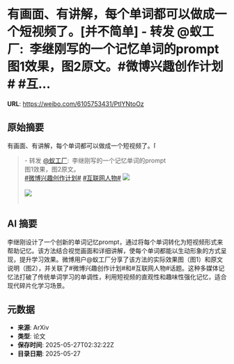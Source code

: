 # 有画面、有讲解，每个单词都可以做成一个短视频了。[并不简单] - 转发 @蚁工厂:&ensp;李继刚写的一个记忆单词的prompt图1效果，图2原文。#微博兴趣创作计划# #互...

**URL**: https://weibo.com/6105753431/PtIYNtoOz

## 原始摘要

有画面、有讲解，每个单词都可以做成一个短视频了。<span class="url-icon"><img alt="[并不简单]" src="https://h5.sinaimg.cn/m/emoticon/icon/default/d_bingbujiandan-9955880b30.png" style="width:1em; height:1em;" referrerpolicy="no-referrer"></span><br><blockquote> - 转发 <a href="https://weibo.com/2194035935" target="_blank">@蚁工厂</a>: 李继刚写的一个记忆单词的prompt<br>图1效果，图2原文。<br><a href="https://m.weibo.cn/search?containerid=231522type%3D1%26t%3D10%26q%3D%23%E5%BE%AE%E5%8D%9A%E5%85%B4%E8%B6%A3%E5%88%9B%E4%BD%9C%E8%AE%A1%E5%88%92%23&amp;extparam=%23%E5%BE%AE%E5%8D%9A%E5%85%B4%E8%B6%A3%E5%88%9B%E4%BD%9C%E8%AE%A1%E5%88%92%23" data-hide=""><span class="surl-text">#微博兴趣创作计划#</span></a> <a href="https://m.weibo.cn/search?containerid=231522type%3D1%26t%3D10%26q%3D%23%E4%BA%92%E8%81%94%E7%BD%91%E4%BA%BA%E7%89%A9%23" data-hide=""><span class="surl-text">#互联网人物#</span></a> <img style="" src="https://tvax3.sinaimg.cn/large/82c654dfly1i1t0wbh1vcj20my0v9tcv.jpg" referrerpolicy="no-referrer"><br><br><img style="" src="https://tvax4.sinaimg.cn/large/82c654dfly1i1t0wsrbckj20ij18ttl9.jpg" referrerpolicy="no-referrer"><br><br></blockquote>

## AI 摘要

李继刚设计了一个创新的单词记忆prompt，通过将每个单词转化为短视频形式来帮助记忆。该方法结合视觉画面和详细讲解，使每个单词都能以生动形象的方式呈现，提升学习效果。微博用户@蚁工厂分享了该方法的实际效果图（图1）和原文说明（图2），并关联了#微博兴趣创作计划#和#互联网人物#话题。这种多媒体记忆法打破了传统单词学习的单调性，利用短视频的直观性和趣味性强化记忆，适合现代碎片化学习场景。

## 元数据

- **来源**: ArXiv
- **类型**: 论文
- **保存时间**: 2025-05-27T02:32:22Z
- **目录日期**: 2025-05-27
